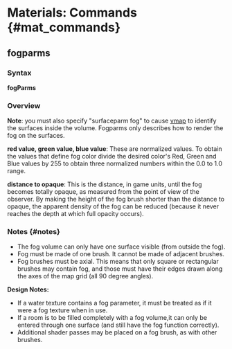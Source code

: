 # Materials: Commands {#mat_commands}
## fogparms
### Syntax

**fogParms <red value> <green value> <blue value> <distance to opaque>**

### Overview

**Note**: you must also specify "surfaceparm fog" to cause
[vmap](vmap.md) to identify the surfaces inside the volume.
Fogparms only describes how to render the fog on the surfaces.

**red value, green value, blue value**: These are normalized values.
To obtain the values that define fog color divide the desired color's
Red, Green and Blue values by 255 to obtain three normalized numbers
within the 0.0 to 1.0 range.

**distance to opaque**: This is the distance, in game units, until the
fog becomes totally opaque, as measured from the point of view of the
observer. By making the height of the fog brush shorter than the
distance to opaque, the apparent density of the fog can be reduced
(because it never reaches the depth at which full opacity occurs).

### Notes {#notes}

-   The fog volume can only have one surface visible (from outside the
    fog).
-   Fog must be made of one brush. It cannot be made of adjacent
    brushes.
-   Fog brushes must be axial. This means that only square or
    rectangular brushes may contain fog, and those must have their edges
    drawn along the axes of the map grid (all 90 degree angles).

**Design Notes:**

-   If a water texture contains a fog parameter, it must be treated as
    if it were a fog texture when in use.
-   If a room is to be filled completely with a fog volume,it can only
    be entered through one surface (and still have the fog function
    correctly).
-   Additional shader passes may be placed on a fog brush, as with other
    brushes.